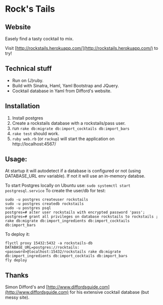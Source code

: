 Rock's Tails
============

Website
-------

Easely find a tasty cocktail to mix.

Visit [http://rockstails.herokuapp.com/](http://rockstails.herokuapp.com/) to try!


Technical stuff
---------------

- Run on (J)ruby.
- Build with Sinatra, Haml, Yaml Bootstrap and JQuery.
- Cocktail database in Yaml from Difford's website.

Installation
------------

1. Install postgres
2. Create a rockstails database with a rockstails/pass user.
3. run `rake db:migrate db:import_cocktails db:import_bars`
4. `rake test` should work.
5. `ruby web.rb` (or `rackup`) will start the application on http://localhost:4567/


Usage:
------

At startup it will autodetect if a database is configured or not (using DATABASE_URL env variable).
If not it will use an in-memory databse.

To start Postgres locally on Ubuntu use: `sudo systemctl start postgresql.service`
To create the user/db for test: 

```
sudo -u postgres createuser rockstails
sudo -u postgres createdb rockstails
sudo -u postgres psql
postgres=# alter user rockstails with encrypted password 'pass';
postgres=# grant all privileges on database rockstails to rockstails ;
rake db:migrate db:import_ingredients db:import_cocktails db:import_bars
```

To deploy it:

```
flyctl proxy 15432:5432 -a rockstails-db
DATABASE_URL=postgres://rocktails:<password>@localhost:15432/rockstails rake db:migrate db:import_ingredients db:import_cocktails db:import_bars
fly deploy
```


Thanks
------

Simon Difford's and [http://www.diffordsguide.com](http://www.diffordsguide.com) 
for his extensive cocktail database (but messy site).

